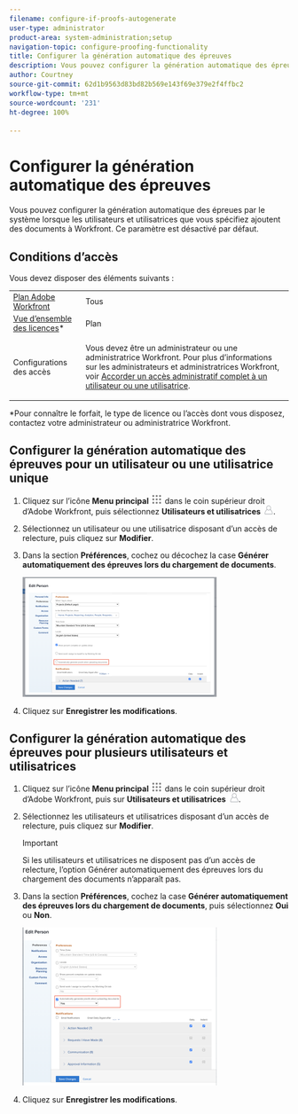 ```yaml
---
filename: configure-if-proofs-autogenerate
user-type: administrator
product-area: system-administration;setup
navigation-topic: configure-proofing-functionality
title: Configurer la génération automatique des épreuves
description: Vous pouvez configurer la génération automatique des épreues par le système lorsque les utilisateurs et utilisatrices que vous spécifiez ajoutent des documents à Workfront. Ce paramètre est désactivé par défaut.
author: Courtney
source-git-commit: 62d1b9563d83bd82b569e143f69e379e2f4ffbc2
workflow-type: tm+mt
source-wordcount: '231'
ht-degree: 100%

---
```



# Configurer la génération automatique des épreuves

Vous pouvez configurer la génération automatique des épreues par le système lorsque les utilisateurs et utilisatrices que vous spécifiez ajoutent des documents à Workfront. Ce paramètre est désactivé par défaut.

## Conditions d’accès

Vous devez disposer des éléments suivants :

<table style="table-layout:auto"> 
 <col> 
 <col> 
 <tbody> 
  <tr> 
   <td role="rowheader"><a href="https://www.workfront.com/plans?lang=fr" target="_blank">Plan Adobe Workfront</a> </td> 
   <td>Tous</td> 
  </tr> 
  <tr> 
   <td role="rowheader"><a href="../../../administration-and-setup/add-users/access-levels-and-object-permissions/wf-licenses.md" class="MCXref xref">Vue d’ensemble des licences</a>*</td> 
   <td>Plan</td> 
  </tr> 
  <tr> 
   <td role="rowheader">Configurations des accès</td> 
   <td> <p>Vous devez être un administrateur ou une administratrice Workfront. Pour plus d’informations sur les administrateurs et administratrices Workfront, voir <a href="../../../administration-and-setup/add-users/configure-and-grant-access/grant-a-user-full-administrative-access.md" class="MCXref xref">Accorder un accès administratif complet à un utilisateur ou une utilisatrice</a>.</p> </td> 
  </tr> 
 </tbody> 
</table>

&#42;Pour connaître le forfait, le type de licence ou l’accès dont vous disposez, contactez votre administrateur ou administratrice Workfront.

## Configurer la génération automatique des épreuves pour un utilisateur ou une utilisatrice unique

1. Cliquez sur l’icône **Menu principal** ![](assets/main-menu-icon.png) dans le coin supérieur droit d’Adobe Workfront, puis sélectionnez **Utilisateurs et utilisatrices** ![](assets/users-icon-in-main-menu.png).
1. Sélectionnez un utilisateur ou une utilisatrice disposant d’un accès de relecture, puis cliquez sur **Modifier**.
1. Dans la section **Préférences**, cochez ou décochez la case **Générer automatiquement des épreuves lors du chargement de documents**.

   ![](assets/autogenerate-proofs-350x216.png)

1. Cliquez sur **Enregistrer les modifications**.

## Configurer la génération automatique des épreuves pour plusieurs utilisateurs et utilisatrices

1. Cliquez sur l’icône **Menu principal** ![](assets/main-menu-icon.png) dans le coin supérieur droit d’Adobe Workfront, puis sur **Utilisateurs et utilisatrices** ![](assets/users-icon-in-main-menu.png).
1. Sélectionnez les utilisateurs et utilisatrices disposant d’un accès de relecture, puis cliquez sur **Modifier**.

   >[!IMPORTANT]
   >
   >Si les utilisateurs et utilisatrices ne disposent pas d’un accès de relecture, l’option Générer automatiquement des épreuves lors du chargement des documents n’apparaît pas.

1. Dans la section **Préférences**, cochez la case **Générer automatiquement des épreuves lors du chargement de documents**, puis sélectionnez **Oui** ou **Non**.

   ![](assets/autogenerate-proofs-bulk-350x285.png)

1. Cliquez sur **Enregistrer les modifications**.

